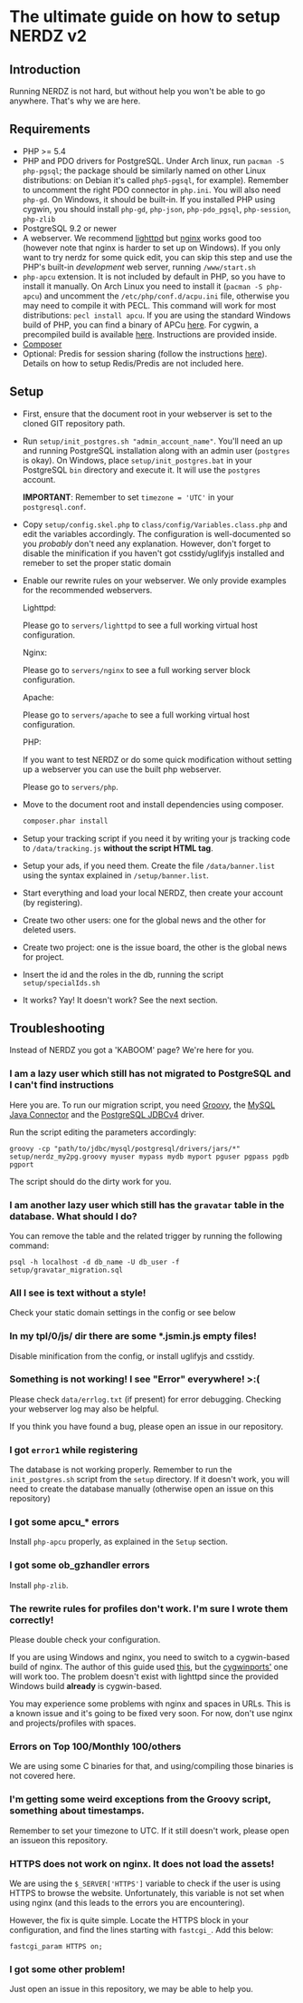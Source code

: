 The ultimate guide on how to setup NERDZ v2
=================================

Introduction
------------

Running NERDZ is not hard, but without help you won't be able to go anywhere. That's why we are here.

Requirements
------------

- PHP >= 5.4
- PHP and PDO drivers for PostgreSQL. Under Arch linux, run `pacman -S php-pgsql`; the package should be similarly named on other Linux distributions: on Debian it's called `php5-pgsql`, for example).
Remember to uncomment the right PDO connector in `php.ini`. You will also need `php-gd`. On Windows, it should be built-in. If you installed PHP using cygwin, you should install `php-gd`, `php-json`, `php-pdo_pgsql`, `php-session`, `php-zlib`
- PostgreSQL 9.2 or newer
- A webserver. We recommend [lighttpd](http://www.lighttpd.net/) but [nginx](http://nginx.org/) works good too (however note that nginx is harder to set up on Windows). If you only want to try nerdz for some quick edit, you can skip this step and use the PHP's built-in _development_ web server, running `/www/start.sh`
- `php-apcu` extension. It is not included by default in PHP, so you have to install it manually. On Arch Linux you need to install it (`pacman -S php-apcu`) and uncomment the `/etc/php/conf.d/acpu.ini` file, otherwise you may need to compile it with PECL. This command will work for most distributions: `pecl install apcu`. If you are using the standard Windows build of PHP, you can find a binary of APCu [here](http://pecl.php.net/package/APCu). For cygwin, a precompiled build is available [here](http://robertof.nwa.xyz/mirror/apcu-cygwin/). Instructions are provided inside.
- [Composer](https://getcomposer.org/)
- Optional: Predis for session sharing (follow the instructions [here](http://pear.nrk.io/)). Details on how to setup Redis/Predis are not included here.

Setup
-----

- First, ensure that the document root in your webserver is set to the cloned GIT repository path.
- Run `setup/init_postgres.sh "admin_account_name"`. You'll need an up and running PostgreSQL installation along with an admin user (`postgres` is okay). On Windows, place `setup/init_postgres.bat` in your PostgreSQL `bin` directory and execute it. It will use the `postgres` account.

  **IMPORTANT**: Remember to set `timezone = 'UTC'` in your `postgresql.conf`.
- Copy `setup/config.skel.php` to `class/config/Variables.class.php` and edit the variables accordingly. The configuration is well-documented so you _probably_ don't need any explanation.
  However, don't forget to disable the minification if you haven't got csstidy/uglifyjs installed and remeber to set the proper static domain
- Enable our rewrite rules on your webserver. We only provide examples for the recommended webservers.

  Lighttpd:

  Please go to `servers/lighttpd` to see a full working virtual host configuration.

  Nginx:

  Please go to `servers/nginx` to see a full working server block configuration.

  Apache:

  Please go to `servers/apache` to see a full working virtual host configuration.

  PHP:

  If you want to test NERDZ or do some quick modification without setting up a webserver you can use the built php webserver.

  Please go to `servers/php`.

- Move to the document root and install dependencies using composer.
  ```sh
  composer.phar install
  ```
- Setup your tracking script if you need it by writing your js tracking code to `/data/tracking.js` **without the script HTML tag**.
- Setup your ads, if you need them. Create the file `/data/banner.list` using the syntax explained in `/setup/banner.list`.
- Start everything and load your local NERDZ, then create your account (by registering).
- Create two other users: one for the global news and the other for deleted users.
- Create two project: one is the issue board, the other is the global news for project.
- Insert the id and the roles in the db, running the script `setup/specialIds.sh`
- It works? Yay! It doesn't work? See the next section.

Troubleshooting
---------------

Instead of NERDZ you got a 'KABOOM' page? We're here for you.

### I am a lazy user which still has not migrated to PostgreSQL and I can't find instructions

Here you are. To run our migration script, you need [Groovy](http://groovy.codehaus.org/), the [MySQL Java Connector](https://dev.mysql.com/downloads/connector/j/) and the [PostgreSQL JDBCv4](http://jdbc.postgresql.org/download.html) driver.

Run the script editing the parameters accordingly:

`groovy -cp "path/to/jdbc/mysql/postgresql/drivers/jars/*" setup/nerdz_my2pg.groovy myuser mypass mydb myport pguser pgpass pgdb pgport`

The script should do the dirty work for you.

### I am another lazy user which still has the `gravatar` table in the database. What should I do?

You can remove the table and the related trigger by running the following command:

`psql -h localhost -d db_name -U db_user -f setup/gravatar_migration.sql`

### All I see is text without a style!

Check your static domain settings in the config or see below 

### In my tpl/0/js/ dir there are some *.jsmin.js empty files!

Disable minification from the config, or install uglifyjs and csstidy.

### Something is not working! I see "Error" everywhere! >:(

Please check `data/errlog.txt` (if present) for error debugging. Checking your webserver log may also be helpful.

If you think you have found a bug, please open an issue in our repository.

### I got `error1` while registering

The database is not working properly. Remember to run the `init_postgres.sh` script from the `setup` directory.
If it doesn't work, you will need to create the database manually (otherwise open an issue on this repository)

### I got some apcu_* errors

Install `php-apcu` properly, as explained in the `Setup` section.

### I got some ob_gzhandler errors

Install `php-zlib`.

### The rewrite rules for profiles don't work. I'm sure I wrote them correctly!

Please double check your configuration.

If you are using Windows and nginx, you need to switch to a cygwin-based build of nginx. The author of this guide used [this](http://kevinworthington.com/nginx-for-windows/), but the [cygwinports'](https://sourceware.org/cygwinports/) one will work too. The problem doesn't exist with lighttpd since the provided Windows build **already** is cygwin-based.

You may experience some problems with nginx and spaces in URLs. This is a known issue and it's going to be fixed very soon. For now, don't use nginx and projects/profiles with spaces.

### Errors on Top 100/Monthly 100/others

We are using some C binaries for that, and using/compiling those binaries is not covered here.

### I'm getting some weird exceptions from the Groovy script, something about timestamps.

Remember to set your timezone to UTC. If it still doesn't work, please open an issueon this repository.

### HTTPS does not work on nginx. It does not load the assets!

We are using the `$_SERVER['HTTPS']` variable to check if the user is using HTTPS to browse the website. Unfortunately, this variable is not set when using nginx (and this leads to the errors you are encountering).

However, the fix is quite simple. Locate the HTTPS block in your configuration, and find the lines starting with `fastcgi_`. Add this below:

```nginx
fastcgi_param HTTPS on;
```

### I got some other problem!

Just open an issue in this repository, we may be able to help you.
